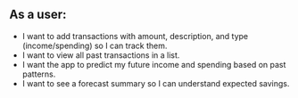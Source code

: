 ## As a user:
- I want to add transactions with amount, description, and type (income/spending) so I can track them.
- I want to view all past transactions in a list.
- I want the app to predict my future income and spending based on past patterns.
- I want to see a forecast summary so I can understand expected savings.